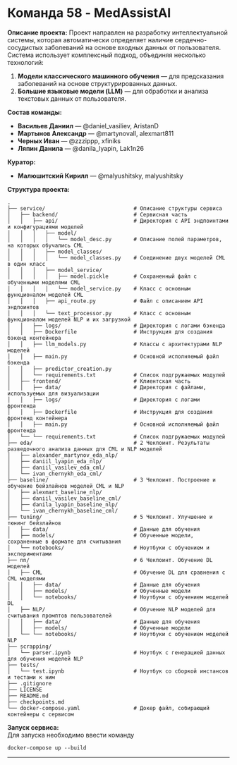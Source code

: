 # Команда 58 - MedAssistAI

**Описание проекта:** Проект направлен на разработку интеллектуальной системы, которая автоматически определяет наличие сердечно-сосудистых заболеваний на основе входных данных от пользователя. Система использует комплексный подход, объединяя несколько технологий:

1. **Модели классического машинного обучения** — для предсказания заболеваний на основе структурированных данных.
2. **Большие языковые модели (LLM)** — для обработки и анализа текстовых данных от пользователя.

**Состав команды:**

- **Васильев Даниил** — @daniel_vasiliev, AristanD
- **Мартынов Александр** — @martynovall, alexmart811
- **Черных Иван** — @zzzippp, xfiniks
- **Ляпин Данила** — @danila_lyapin, Lak1n26

**Куратор:**

- **Малюшитский Кирилл** — @malyushitsky, malyushitsky

**Структура проекта:**

```
.
├── service/                            # Описание структуры сервиса
│   ├── backend/                        # Сервисная часть
│   │   ├── api/                        # Директория с API эндпоинтами и конфигурациями моделей
│   │   │   ├── model/
│   │   │   │   └── model_desc.py       # Описание полей параметров, на которых обучались CML
│   │   │   ├── model_classes/
│   │   │   │   └── model_classes.py    # Соединение двух моделей CML в один класс
│   │   │   ├── model_service/
│   │   │   │   ├── model.pickle        # Сохраненный файл с обученными моделями CML
│   │   │   │   └── model_service.py    # Класс с основным функционалом моделей CML
│   │   │   ├── api_route.py            # Файл с описанием API эндпоинтов
│   │   │   └── text_processor.py       # Класс с основным функционалом моделей NLP и их загрузкой
│   │   ├── logs/                       # Директория с логами бэкенда
│   │   ├── Dockerfile                  # Инструкция для создания бэкенд контейнера
│   │   ├── llm_models.py               # Классы с архитектурами NLP моделей 
│   │   ├── main.py                     # Основной исполняемый файл бэкенда
│   │   ├── predictor_creation.py
│   │   └── requirements.txt            # Список подгружаемых модулей
│   ├── frontend/                       # Клиентская часть
│   │   ├── data/                       # Директория с файлами, используемых для визуализации
│   │   ├── logs/                       # Директория с логами фронтенда
│   │   ├── Dockerfile                  # Инструкция для создания фронтенд контейнера
│   │   ├── main.py                     # Основной исполняемый файл фронтенда
│   └── └── requirements.txt            # Список подгружаемых модулей
├── eda/                                # 2 Чекпоинт. Результаты разведочного анализа данных для CML и NLP моделей
│   ├── alexander_martynov_eda_nlp/
│   ├── daniil_lyapin_eda_nlp/
│   ├── daniil_vasilev_eda_cml/
│   └── ivan_chernykh_eda_cml/
├── baseline/                           # 3 Чекпоинт. Построение и обучение бейзлайнов моделей CML и NLP
│   ├── alexmart_baseline_nlp/
│   ├── daniil_vasilev_baseline_cml/
│   ├── danila_lyapin_baseline_nlp/
│   └── ivan_chernykh_baseline_cml/
├── tuning/                             # 5 Чекпоинт. Улучшение и тюнинг бейзлайнов
│   ├── data/                           # Данные для обучения
│   ├── models/                         # Обученные модели, сохраненные в формате для считывания
│   └── notebooks/                      # Ноутбуки с обучением и экспериментами
├── nn/                                 # 6 Чекпоинт. Обучение DL моделей
│   ├── CML                             # Обучение DL для сравнения с CML моделями
│   │   ├── data/                       # Данные для обучения
│   │   ├── models/                     # Обученные модели
│   │   └── notebooks/                  # Ноутбуки с обучением моделей DL
│   ├── NLP/                            # Обучение NLP моделей для считывания промптов пользователей
│   │   ├── data/                       # Данные для обучения
│   │   ├── models/                     # Обученные модели
│   └── └── notebooks/                  # Ноутбуки с обучением моделей NLP
├── scrapping/
│   └── parser.ipynb                    # Ноутбук с генерацией данных для обучения моделей NLP
├── tests/
│   └── test.ipynb                      # Ноутбук со сборкой инстансов и тестами к ним
├── .gitignore
├── LICENSE
├── README.md
├── checkpoints.md
└── docker-compose.yaml                 # Докер файл, собирающий контейнеры с сервисом
```

**Запуск сервиса:** <br>
Для запуска необходимо ввести команду

```
docker-compose up --build
```

---
